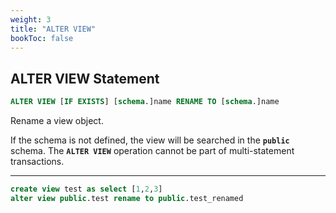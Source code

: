 ```yaml
---
weight: 3
title: "ALTER VIEW"
bookToc: false
---
```


## ALTER VIEW Statement

```SQL
ALTER VIEW [IF EXISTS] [schema.]name RENAME TO [schema.]name
```

Rename a view object.

If the schema is not defined, the view will be searched in the **`public`** schema.
The **`ALTER VIEW`** operation cannot be part of multi-statement transactions.

---

```SQL
create view test as select [1,2,3]
alter view public.test rename to public.test_renamed
```
